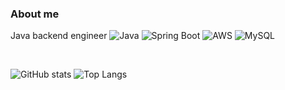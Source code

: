 ### About me
Java backend engineer
![Java](https://img.shields.io/badge/Java-007396?style=flat&logo=java&logoColor=white)
![Spring Boot](https://img.shields.io/badge/SpringBoot-6DB33F?style=flat&logo=spring-boot&logoColor=white)
![AWS](https://img.shields.io/badge/AWS-232F3E?style=flat&logo=amazon-aws&logoColor=white)
![MySQL](https://img.shields.io/badge/MySQL-005C84?style=flat&logo=mysql&logoColor=white)

<br> 

![GitHub stats](https://github-readme-stats.vercel.app/api?username=fallingify&show_icons=true&theme=radical)
![Top Langs](https://github-readme-stats.vercel.app/api/top-langs/?username=fallingify&layout=compact&theme=transparent&card_width=445)

